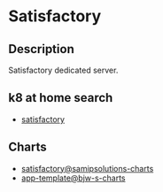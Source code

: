 # Satisfactory

## Description

Satisfactory dedicated server.

## k8 at home search

- [satisfactory](https://nanne.dev/k8s-at-home-search/#/satisfactory)

## Charts

- [satisfactory@samipsolutions-charts](https://helm.samipsolutions.fi/)
- [app-template@bjw-s-charts](https://bjw-s.github.io/helm-charts/)
